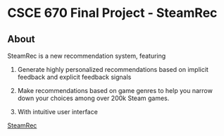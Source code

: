 # CSCE 670 Final Project - SteamRec

## About
SteamRec is a new recommendation system, featuring

1. Generate highly personalized recommendations based on implicit feedback and explicit feedback signals

2. Make recommendations based on game genres to help you narrow down your choices among over 200k Steam games.

3. With intuitive user interface

[SteamRec](https://sites.google.com/tamu.edu/steamrec/home) 


